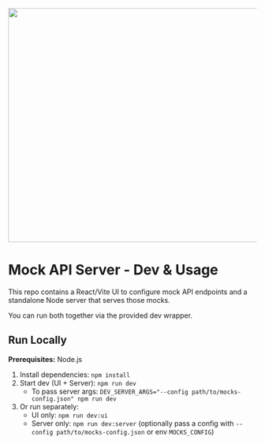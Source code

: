 <div align="center">
<img width="1200" height="475" alt="GHBanner" src="https://github.com/user-attachments/assets/0aa67016-6eaf-458a-adb2-6e31a0763ed6" />
</div>

# Mock API Server - Dev & Usage

This repo contains a React/Vite UI to configure mock API endpoints and a standalone Node server that serves those mocks.

You can run both together via the provided dev wrapper.

## Run Locally

**Prerequisites:**  Node.js


1. Install dependencies:
   `npm install`
2. Start dev (UI + Server):
   `npm run dev`
   - To pass server args: `DEV_SERVER_ARGS="--config path/to/mocks-config.json" npm run dev`
3. Or run separately:
   - UI only: `npm run dev:ui`
   - Server only: `npm run dev:server` (optionally pass a config with `--config path/to/mocks-config.json` or env `MOCKS_CONFIG`)
